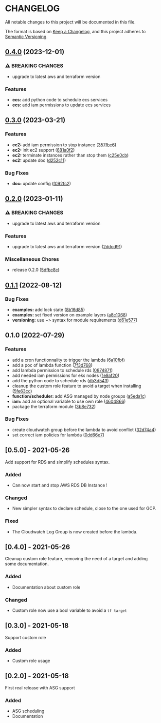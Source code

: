 # CHANGELOG

All notable changes to this project will be documented in this file.

The format is based on [Keep a Changelog](https://keepachangelog.com/en/1.0.0/),
and this project adheres to [Semantic Versioning](https://semver.org/spec/v2.0.0.html).

## [0.4.0](https://github.com/padok-team/terraform-aws-start-stop-scheduler/compare/v0.3.0...v0.4.0) (2023-12-01)

### ⚠ BREAKING CHANGES

* upgrade to latest aws and terraform version

### Features

* **ecs:** add python code to schedule ecs services
* **ecs:** add iam permissions to update ecs services


## [0.3.0](https://github.com/padok-team/terraform-aws-start-stop-scheduler/compare/v0.2.0...v0.3.0) (2023-03-21)


### Features

* **ec2:** add iam permission to stop instance ([357fbc6](https://github.com/padok-team/terraform-aws-start-stop-scheduler/commit/357fbc6f04e55d54d7fba28c41aa6f98b576f416))
* **ec2:** init ec2 support ([681a0f2](https://github.com/padok-team/terraform-aws-start-stop-scheduler/commit/681a0f2691996fb9f8af1616157317bb11d75d85))
* **ec2:** terminate instances rather than stop them ([c25e0cb](https://github.com/padok-team/terraform-aws-start-stop-scheduler/commit/c25e0cb42e0ff2b9955e4c1936a51ab04c58c516))
* **ec2:** update doc ([d252c11](https://github.com/padok-team/terraform-aws-start-stop-scheduler/commit/d252c11d4beaef1eeeb9e352fdf1905d7e9047e4))


### Bug Fixes

* **doc:** update config ([f092fc2](https://github.com/padok-team/terraform-aws-start-stop-scheduler/commit/f092fc20b07e3cfc6340fb1e26834c29dc87ff0a))

## [0.2.0](https://github.com/padok-team/terraform-aws-start-stop-scheduler/compare/v0.1.1...v0.2.0) (2023-01-11)


### ⚠ BREAKING CHANGES

* upgrade to latest aws and terraform version

### Features

* upgrade to latest aws and terraform version ([2ddcd91](https://github.com/padok-team/terraform-aws-start-stop-scheduler/commit/2ddcd918a9960543948d556a487c370ef2dfc546))


### Miscellaneous Chores

* release 0.2.0 ([5dfbc8c](https://github.com/padok-team/terraform-aws-start-stop-scheduler/commit/5dfbc8c92b6b09911594546d8ac11da3b782b9dc))

## [0.1.1](https://github.com/padok-team/terraform-aws-start-stop-scheduler/compare/v0.1.0...v0.1.1) (2022-08-12)


### Bug Fixes

* **examples:** add lock state ([8b16d85](https://github.com/padok-team/terraform-aws-start-stop-scheduler/commit/8b16d8502b79206a179b552c50c627ed372b5396))
* **examples:** set fixed version on example layers ([a8c1068](https://github.com/padok-team/terraform-aws-start-stop-scheduler/commit/a8c10682371276c9b188d0d278c38601cf5b0f47))
* **versioning:** use ~> syntax for module requirements ([d61e577](https://github.com/padok-team/terraform-aws-start-stop-scheduler/commit/d61e5778fd960b4291b098d467f2a1fbea94f340))

## 0.1.0 (2022-07-29)


### Features

* add a cron functionnality to trigger the lambda ([6a10fbf](https://github.com/padok-team/terraform-aws-start-stop-scheduler/commit/6a10fbf1116ce8856326487197ef87d1523d398e))
* add a poc of lambda function ([7f3d768](https://github.com/padok-team/terraform-aws-start-stop-scheduler/commit/7f3d768ffb46328fe936d7cfd6874eac76264694))
* add lambda permission to schedule rds ([0874871](https://github.com/padok-team/terraform-aws-start-stop-scheduler/commit/0874871b905de285b24213ecc5efaeb04ebc464f))
* add needed iam permissions for eks nodes ([1e9af20](https://github.com/padok-team/terraform-aws-start-stop-scheduler/commit/1e9af207c1eb941c23701e7e0c36d97566a9729e))
* add the python code to schedule rds ([db3d543](https://github.com/padok-team/terraform-aws-start-stop-scheduler/commit/db3d543d3ac8bf34edc6ecf95b9fe809c7a2bcc6))
* cleanup the custom role feature to avoid a target when installing ([5fe63cc](https://github.com/padok-team/terraform-aws-start-stop-scheduler/commit/5fe63cc6a263dd986b361234ac8a8750d2040c0e))
* **function/scheduler:** add ASG managed by node groups ([a5eda1c](https://github.com/padok-team/terraform-aws-start-stop-scheduler/commit/a5eda1cc6135c616af5aad59e9a9d81c251193d9))
* **iam:** add an optional variable to use own role ([4604866](https://github.com/padok-team/terraform-aws-start-stop-scheduler/commit/460486693e3171c10f90e39a46d47709d5915845))
* package the terraform module ([3b8e732](https://github.com/padok-team/terraform-aws-start-stop-scheduler/commit/3b8e732ec56c181e730e4ed7605d04faef824ea5))


### Bug Fixes

* create cloudwatch group before the lambda to avoid conflict ([32d74a4](https://github.com/padok-team/terraform-aws-start-stop-scheduler/commit/32d74a4e3f645c15a30b5862527555f25bde35f0))
* set correct iam policies for lambda ([0dd66e7](https://github.com/padok-team/terraform-aws-start-stop-scheduler/commit/0dd66e7be6b996e2c928ed7beca056a535a70ee1))

## [0.5.0] - 2021-05-26

Add support for RDS and simplify schedules syntax.

### Added

- Can now start and stop AWS RDS DB Instance !

### Changed

- New simpler syntax to declare schedule, close to the one used for GCP.

### Fixed

- The Cloudwatch Log Group is now created before the lambda.

## [0.4.0] - 2021-05-26

Cleanup custom role feature, removing the need of a target and adding some documentation.

### Added

- Documentation about custom role

### Changed

- Custom role now use a bool variable to avoid a `tf target`

## [0.3.0] - 2021-05-18

Support custom role

### Added

- Custom role usage

## [0.2.0] - 2021-05-18

First real release with ASG support

### Added

- ASG scheduling
- Documentation
